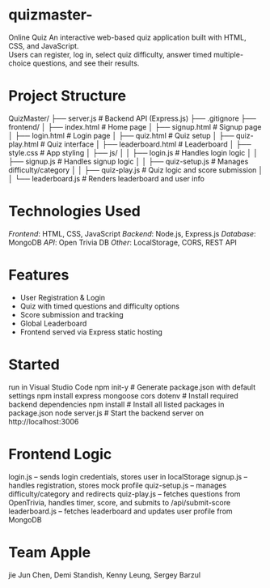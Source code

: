 # quizmaster-
Online Quiz 
An interactive web-based quiz application built with HTML, CSS, and JavaScript.  
Users can register, log in, select quiz difficulty, answer timed multiple-choice questions, and see their results.

# Project Structure
QuizMaster/
├── server.js # Backend API (Express.js)
├── .gitignore
├── frontend/
│ ├── index.html # Home page
│ ├── signup.html # Signup page
│ ├── login.html # Login page
│ ├── quiz.html # Quiz setup
│ ├── quiz-play.html # Quiz interface
│ ├── leaderboard.html # Leaderboard
│ ├── style.css # App styling
│ ├── js/
│ │ ├── login.js # Handles login logic
│ │ ├── signup.js # Handles signup logic
│ │ ├── quiz-setup.js # Manages difficulty/category
│ │ ├── quiz-play.js # Quiz logic and score submission
│ │ └── leaderboard.js # Renders leaderboard and user info

# Technologies Used
*Frontend*: HTML, CSS, JavaScript 
*Backend*: Node.js, Express.js
*Database*: MongoDB 
*API*: Open Trivia DB 
*Other*: LocalStorage, CORS, REST API

# Features
- User Registration & Login  
- Quiz with timed questions and difficulty options  
- Score submission and tracking  
- Global Leaderboard  
- Frontend served via Express static hosting

# Started
run in Visual Studio Code
npm init-y # Generate package.json with default settings
npm install express mongoose cors dotenv  # Install required backend dependencies
npm install # Install all listed packages in package.json
node server.js # Start the backend server on http://localhost:3006

# Frontend Logic
login.js – sends login credentials, stores user in localStorage
signup.js – handles registration, stores mock profile
quiz-setup.js – manages difficulty/category and redirects
quiz-play.js – fetches questions from OpenTrivia, handles timer, score, and submits to /api/submit-score
leaderboard.js – fetches leaderboard and updates user profile from MongoDB

# Team Apple 
jie Jun Chen, Demi Standish, Kenny Leung, Sergey Barzul
